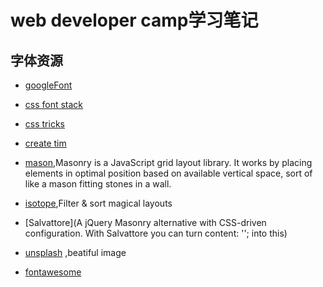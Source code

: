 # web developer camp学习笔记


## 字体资源

* [googleFont](https://fonts.google.com/)

* [css font stack](https://www.cssfontstack.com/)

*  [css tricks](https://css-tricks.com/)

* [create tim](https://www.creative-tim.com/presentation)

* [mason](https://masonry.desandro.com/),Masonry is a JavaScript grid layout library. It works by placing elements in optimal position based on available vertical space, sort of like a mason fitting stones in a wall. 
* [isotope](https://isotope.metafizzy.co/),Filter & sort magical layouts
* [Salvattore](A jQuery Masonry alternative with CSS-driven configuration. 
With Salvattore you can turn content: ''; into this)
* [unsplash](https://unsplash.com/) ,beatiful image
*  [fontawesome](https://link)
